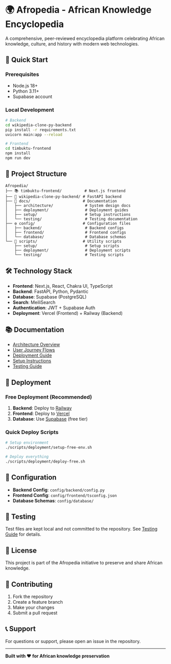 # 🌍 Afropedia - African Knowledge Encyclopedia

A comprehensive, peer-reviewed encyclopedia platform celebrating African knowledge, culture, and history with modern web technologies.

## 🚀 Quick Start

### Prerequisites
- Node.js 18+
- Python 3.11+
- Supabase account

### Local Development
```bash
# Backend
cd wikipedia-clone-py-backend
pip install -r requirements.txt
uvicorn main:app --reload

# Frontend
cd timbuktu-frontend
npm install
npm run dev
```

## 📁 Project Structure

```
Afropedia/
├── 📚 timbuktu-frontend/          # Next.js frontend
├── 🐍 wikipedia-clone-py-backend/ # FastAPI backend
├── 📖 docs/                       # Documentation
│   ├── architecture/              # System design docs
│   ├── deployment/                # Deployment guides
│   ├── setup/                     # Setup instructions
│   └── testing/                   # Testing documentation
├── ⚙️ config/                     # Configuration files
│   ├── backend/                   # Backend configs
│   ├── frontend/                  # Frontend configs
│   └── database/                  # Database schemas
└── 🔧 scripts/                    # Utility scripts
    ├── setup/                     # Setup scripts
    ├── deployment/                # Deployment scripts
    └── testing/                   # Testing scripts
```

## 🛠️ Technology Stack

- **Frontend**: Next.js, React, Chakra UI, TypeScript
- **Backend**: FastAPI, Python, Pydantic
- **Database**: Supabase (PostgreSQL)
- **Search**: MeiliSearch
- **Authentication**: JWT + Supabase Auth
- **Deployment**: Vercel (Frontend) + Railway (Backend)

## 📚 Documentation

- [Architecture Overview](docs/architecture/AFROPEDIA_SITE_STRUCTURE_PLAN.md)
- [User Journey Flows](docs/architecture/USER_JOURNEY_FLOWS.md)
- [Deployment Guide](docs/deployment/DEPLOYMENT_GUIDE.md)
- [Setup Instructions](docs/setup/)
- [Testing Guide](docs/testing/TESTING_README.md)

## 🚀 Deployment

### Free Deployment (Recommended)
1. **Backend**: Deploy to [Railway](https://railway.app/new)
2. **Frontend**: Deploy to [Vercel](https://vercel.com/new)
3. **Database**: Use [Supabase](https://supabase.com) (free tier)

### Quick Deploy Scripts
```bash
# Setup environment
./scripts/deployment/setup-free-env.sh

# Deploy everything
./scripts/deployment/deploy-free.sh
```

## 🔧 Configuration

- **Backend Config**: `config/backend/config.py`
- **Frontend Config**: `config/frontend/tsconfig.json`
- **Database Schemas**: `config/database/`

## 🧪 Testing

Test files are kept local and not committed to the repository. See [Testing Guide](docs/testing/TESTING_README.md) for details.

## 📄 License

This project is part of the Afropedia initiative to preserve and share African knowledge.

## 🤝 Contributing

1. Fork the repository
2. Create a feature branch
3. Make your changes
4. Submit a pull request

## 📞 Support

For questions or support, please open an issue in the repository.

---

**Built with ❤️ for African knowledge preservation**
